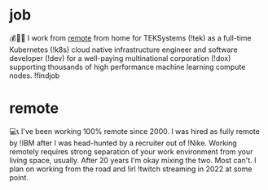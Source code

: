 # job

💰🏦🌐 I work from [remote](#remote) from home for TEKSystems (!tek) as a
full-time Kubernetes (!k8s) cloud native infrastructure engineer and
software developer (!dev) for a well-paying multinational corporation
(!dox) supporting thousands of high performance machine learning compute
nodes. !findjob

# remote

💻📞 I've been working 100% remote since 2000. I was hired as fully
remote by !IBM after I was head-hunted by a recruiter out of !Nike.
Working remotely requires strong separation of your work environment
from your living space, usually. After 20 years I'm okay mixing the two.
Most can't. I plan on working from the road and !irl !twitch streaming
in 2022 at some point.


